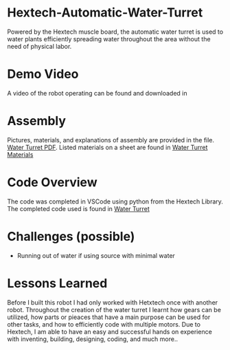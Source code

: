 # Hextech-Automatic-Water-Turret
Powered by the Hextech muscle board, the automatic water turret is used to water plants efficiently spreading water throughout the area without the need of physical labor. 

# Demo Video
A video of the robot operating can be found and downloaded in 

# Assembly 
Pictures, materials, and explanations of  assembly are provided in the file. 
[Water Turret PDF](./Automatic%20Page%20Turner.pdf). Listed materials on a sheet are found in [Water Turret Materials](APT%20Materials.xlsx)

# Code Overview
The code was completed in VSCode using python from the Hextech Library. The completed code used is found in [Water Turret](Hextech-Automatic-Page-Turner/CODE/auto%20page%20turner)



# Challenges (possible)
- Running out of water if using source with minimal water


# Lessons Learned
Before I built this robot I had only worked with Hetxtech once with another robot. Throughout the creation of the water turret I learnt how gears can be utilized, how parts or pieaces that have a main purpose can be used for other tasks, and how to efficiently code with multiple motors. Due to Hextech, I am able to have an easy and successful hands on experience with inventing, building, designing, coding, and much more..
